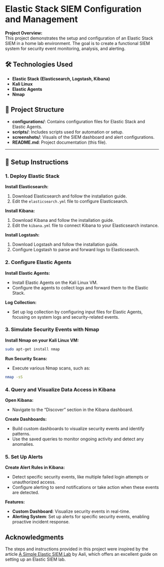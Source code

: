 # Elastic Stack SIEM Configuration and Management

**Project Overview:**  
This project demonstrates the setup and configuration of an Elastic Stack SIEM in a home lab environment. The goal is to create a functional SIEM system for security event monitoring, analysis, and alerting.

## 🛠️ Technologies Used
- **Elastic Stack (Elasticsearch, Logstash, Kibana)**
- **Kali Linux**
- **Elastic Agents**
- **Nmap**

## 📁 Project Structure
- **configurations/**: Contains configuration files for Elastic Stack and Elastic Agents.
- **scripts/**: Includes scripts used for automation or setup.
- **screenshots/**: Visuals of the SIEM dashboard and alert configurations.
- **README.md**: Project documentation (this file).

---

## 📝 Setup Instructions

### 1. Deploy Elastic Stack

**Install Elasticsearch:**
1. Download Elasticsearch and follow the installation guide.
2. Edit the `elasticsearch.yml` file to configure Elasticsearch.

**Install Kibana:**
1. Download Kibana and follow the installation guide.
2. Edit the `kibana.yml` file to connect Kibana to your Elasticsearch instance.

**Install Logstash:**
1. Download Logstash and follow the installation guide.
2. Configure Logstash to parse and forward logs to Elasticsearch.

### 2. Configure Elastic Agents

**Install Elastic Agents:**
- Install Elastic Agents on the Kali Linux VM.
- Configure the agents to collect logs and forward them to the Elastic Stack.

**Log Collection:**
- Set up log collection by configuring input files for Elastic Agents, focusing on system logs and security-related events.

### 3. Simulate Security Events with Nmap

**Install Nmap on your Kali Linux VM:**
```bash
sudo apt-get install nmap
```
**Run Security Scans:**
- Execute various Nmap scans, such as:
```bash
nmap -sS
```

### 4. Query and Visualize Data Access in Kibana

**Open Kibana:**
- Navigate to the “Discover” section in the Kibana dashboard.

**Create Dashboards:**
- Build custom dashboards to visualize security events and identify patterns.
- Use the saved queries to monitor ongoing activity and detect any anomalies.

### 5. Set Up Alerts

**Create Alert Rules in Kibana:**
- Detect specific security events, like multiple failed login attempts or unauthorized access.
- Configure alerting to send notifications or take action when these events are detected.

**Features:**
- **Custom Dashboard**: Visualize security events in real-time.
- **Alerting System**: Set up alerts for specific security events, enabling proactive incident response.

## Acknowledgments

The steps and instructions provided in this project were inspired by the article [A Simple Elastic SIEM Lab](https://medium.com/@aali23/a-simple-elastic-siem-lab-6765159ee2b2) by Aali, which offers an excellent guide on setting up an Elastic SIEM lab.

